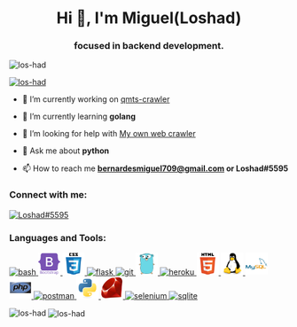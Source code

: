 <h1 align="center">Hi 👋, I'm Miguel(Loshad)</h1>
<h3 align="center">focused in backend development.</h3>

<p align="left"> <img src="https://komarev.com/ghpvc/?username=los-had&label=Profile%20views&color=0e75b6&style=flat" alt="los-had" /> </p>

<p align="left"> <a href="https://github.com/ryo-ma/github-profile-trophy"><img src="https://github-profile-trophy.vercel.app/?username=los-had" alt="los-had" /></a> </p>

- 🔭 I’m currently working on [qmts-crawler](https://github.com/Los-had/qmts-crawler)

- 🌱 I’m currently learning **golang**

- 🤝 I’m looking for help with [My own web crawler](https://github.com/Los-had/qmts-crawler)

- 💬 Ask me about **python**

- 📫 How to reach me **bernardesmiguel709@gmail.com or Loshad#5595**

<h3 align="left">Connect with me:</h3>
<p align="left">
<a href="https://discord.gg/Loshad#5595" target="blank"><img align="center" src="https://raw.githubusercontent.com/rahuldkjain/github-profile-readme-generator/master/src/images/icons/Social/discord.svg" alt="Loshad#5595" height="30" width="40" /></a>
</p>

<h3 align="left">Languages and Tools:</h3>
<p align="left"> <a href="https://www.gnu.org/software/bash/" target="_blank" rel="noreferrer"> <img src="https://www.vectorlogo.zone/logos/gnu_bash/gnu_bash-icon.svg" alt="bash" width="40" height="40"/> </a> <a href="https://getbootstrap.com" target="_blank" rel="noreferrer"> <img src="https://raw.githubusercontent.com/devicons/devicon/master/icons/bootstrap/bootstrap-plain-wordmark.svg" alt="bootstrap" width="40" height="40"/> </a> <a href="https://www.w3schools.com/css/" target="_blank" rel="noreferrer"> <img src="https://raw.githubusercontent.com/devicons/devicon/master/icons/css3/css3-original-wordmark.svg" alt="css3" width="40" height="40"/> </a> <a href="https://flask.palletsprojects.com/" target="_blank" rel="noreferrer"> <img src="https://www.vectorlogo.zone/logos/pocoo_flask/pocoo_flask-icon.svg" alt="flask" width="40" height="40"/> </a> <a href="https://git-scm.com/" target="_blank" rel="noreferrer"> <img src="https://www.vectorlogo.zone/logos/git-scm/git-scm-icon.svg" alt="git" width="40" height="40"/> </a> <a href="https://golang.org" target="_blank" rel="noreferrer"> <img src="https://raw.githubusercontent.com/devicons/devicon/master/icons/go/go-original.svg" alt="go" width="40" height="40"/> </a> <a href="https://heroku.com" target="_blank" rel="noreferrer"> <img src="https://www.vectorlogo.zone/logos/heroku/heroku-icon.svg" alt="heroku" width="40" height="40"/> </a> <a href="https://www.w3.org/html/" target="_blank" rel="noreferrer"> <img src="https://raw.githubusercontent.com/devicons/devicon/master/icons/html5/html5-original-wordmark.svg" alt="html5" width="40" height="40"/> </a> <a href="https://www.linux.org/" target="_blank" rel="noreferrer"> <img src="https://raw.githubusercontent.com/devicons/devicon/master/icons/linux/linux-original.svg" alt="linux" width="40" height="40"/> </a> <a href="https://www.mysql.com/" target="_blank" rel="noreferrer"> <img src="https://raw.githubusercontent.com/devicons/devicon/master/icons/mysql/mysql-original-wordmark.svg" alt="mysql" width="40" height="40"/> </a> <a href="https://www.php.net" target="_blank" rel="noreferrer"> <img src="https://raw.githubusercontent.com/devicons/devicon/master/icons/php/php-original.svg" alt="php" width="40" height="40"/> </a> <a href="https://postman.com" target="_blank" rel="noreferrer"> <img src="https://www.vectorlogo.zone/logos/getpostman/getpostman-icon.svg" alt="postman" width="40" height="40"/> </a> <a href="https://www.python.org" target="_blank" rel="noreferrer"> <img src="https://raw.githubusercontent.com/devicons/devicon/master/icons/python/python-original.svg" alt="python" width="40" height="40"/> </a> <a href="https://www.ruby-lang.org/en/" target="_blank" rel="noreferrer"> <img src="https://raw.githubusercontent.com/devicons/devicon/master/icons/ruby/ruby-original.svg" alt="ruby" width="40" height="40"/> </a> <a href="https://www.selenium.dev" target="_blank" rel="noreferrer"> <img src="https://raw.githubusercontent.com/detain/svg-logos/780f25886640cef088af994181646db2f6b1a3f8/svg/selenium-logo.svg" alt="selenium" width="40" height="40"/> </a> <a href="https://www.sqlite.org/" target="_blank" rel="noreferrer"> <img src="https://www.vectorlogo.zone/logos/sqlite/sqlite-icon.svg" alt="sqlite" width="40" height="40"/> </a> </p>

<p><img align="left" src="https://github-readme-stats.vercel.app/api/top-langs?username=los-had&show_icons=true&locale=en&layout=compact" alt="los-had" /></p>

<p>&nbsp;<img align="center" src="https://github-readme-stats.vercel.app/api?username=los-had&show_icons=true&locale=en" alt="los-had" /></p>


<!--
Olá eu sou Loshad (Miguel).
Moro no Rio de Janeiro , Brasil. 
Mais focado em desenvolvimento web. 


---

![Anurag's GitHub stats](https://github-readme-stats.vercel.app/api?username=Los-had&show_icons=true&theme=tokyonight)

[![trophy](https://github-profile-trophy.vercel.app/?username=Los-had&theme=onedark)](https://github.com/ryo-ma/github-profile-trophy)

![Anurag's GitHub stats](https://github-readme-stats.vercel.app/api/top-langs/?username=los-had&hide=html&layout=compact&theme=tokyonight)

<!--

```
"nome": "Miguel",
"localização": "RJ",
"tecnologias": [
        {
                "linguagem": python,
                "web": "flask",
                "automation": [
                        "selenium", 
                        "pyautogui",
                        "pywhatkit"
                ],
                "gui": [
                        "tkinter",
                        "pysimplegui"
                ],
                "outros": [
                        "beautifulsoup4",
                        "discord.py",
                        "sqlite3",
                        "requests"
                ]
        },
        {
                "git": "git, github, repl.it(integração com git) e github desktop"
        },
        {
                "repl.it": "apps, integração com git e teams"
        },
        {
                "linguagem": ruby,
                "aprendendo": True,
                "projetos": [
                        "gerador de senhas",
                        "gerador de fakes",
                        "guessing game",
                        "Caesar Crack",
                        "Vigenère-Cipher"
                ]
        },
        "vscode",
        "sqlite3",
        "mysql",
        {
                "linguagem": "php",
                "projetos": [
                        "CRUD(php procedural, mysql e materialize css) - sistema de login",
                        "Cesar-php"
                        "Morse_code-php"
                ]
        }
]
```

-->

